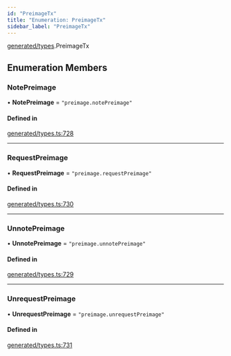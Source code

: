 ```yaml
---
id: "PreimageTx"
title: "Enumeration: PreimageTx"
sidebar_label: "PreimageTx"
---
```


[generated/types](../../../../modules/Generated/Types/Types.md).PreimageTx

## Enumeration Members

### NotePreimage

• **NotePreimage** = ``"preimage.notePreimage"``

#### Defined in

[generated/types.ts:728](https://github.com/PolymeshAssociation/polymesh-sdk/blob/95e180d2/src/generated/types.ts#L728)

___

### RequestPreimage

• **RequestPreimage** = ``"preimage.requestPreimage"``

#### Defined in

[generated/types.ts:730](https://github.com/PolymeshAssociation/polymesh-sdk/blob/95e180d2/src/generated/types.ts#L730)

___

### UnnotePreimage

• **UnnotePreimage** = ``"preimage.unnotePreimage"``

#### Defined in

[generated/types.ts:729](https://github.com/PolymeshAssociation/polymesh-sdk/blob/95e180d2/src/generated/types.ts#L729)

___

### UnrequestPreimage

• **UnrequestPreimage** = ``"preimage.unrequestPreimage"``

#### Defined in

[generated/types.ts:731](https://github.com/PolymeshAssociation/polymesh-sdk/blob/95e180d2/src/generated/types.ts#L731)
